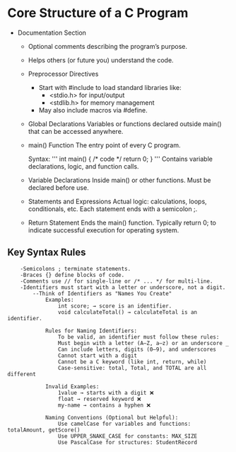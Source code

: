 # Core Structure of a C Program
- Documentation Section
    - Optional comments describing the program’s purpose.
    - Helps others (or future you) understand the code.

    - Preprocessor Directives
        - Start with #include to load standard libraries like:
            - <stdio.h> for input/output
            - <stdlib.h> for memory management
        - May also include macros via #define.

    - Global Declarations
        Variables or functions declared outside main() that can be accessed anywhere.

    - main() Function
        The entry point of every C program.

        Syntax:
            ''' 
            int main() { 
                /* code */ 
                return 0; 
            }
            '''
        Contains variable declarations, logic, and function calls.

    - Variable Declarations
        Inside main() or other functions.
        Must be declared before use.

    - Statements and Expressions
        Actual logic: calculations, loops, conditionals, etc.
        Each statement ends with a semicolon ;.

    - Return Statement
        Ends the main() function.
        Typically return 0; to indicate successful execution for operating system.



## Key Syntax Rules
        -Semicolons ; terminate statements.
        -Braces {} define blocks of code.
        -Comments use // for single-line or /* ... */ for multi-line.
        -Identifiers must start with a letter or underscore, not a digit.
            --Think of Identifiers as "Names You Create"
                Examples:
                    int score; → score is an identifier.
                    void calculateTotal() → calculateTotal is an identifier.

                Rules for Naming Identifiers:
                    To be valid, an identifier must follow these rules:
                    Must begin with a letter (A–Z, a–z) or an underscore _
                    Can include letters, digits (0–9), and underscores
                    Cannot start with a digit
                    Cannot be a C keyword (like int, return, while)
                    Case-sensitive: total, Total, and TOTAL are all different

                Invalid Examples:
                    1value → starts with a digit ❌
                    float → reserved keyword ❌
                    my-name → contains a hyphen ❌

                Naming Conventions (Optional but Helpful):
                    Use camelCase for variables and functions: totalAmount, getScore()
                    Use UPPER_SNAKE_CASE for constants: MAX_SIZE
                    Use PascalCase for structures: StudentRecord

